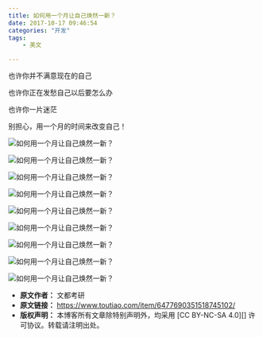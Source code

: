 ```yaml
---
title: 如何用一个月让自己焕然一新？
date: 2017-10-17 09:46:54
categories: "开发"
tags:
	- 美文

---
```


也许你并不满意现在的自己

也许你正在发愁自己以后要怎么办

也许你一片迷茫

别担心，用一个月的时间来改变自己！

![如何用一个月让自己焕然一新？][2URE-F27V-E6ZB.jpg]

![如何用一个月让自己焕然一新？][NMYV-VEBR-UJZV.jpg]

![如何用一个月让自己焕然一新？][67JV-NZUB-R2II.jpg]

![如何用一个月让自己焕然一新？][QZQV-VR2Y-IUM3.jpg]

![如何用一个月让自己焕然一新？][J6RF-NQ7F-VFAA.jpg]

![如何用一个月让自己焕然一新？][AABV-IJFE-YVFV.jpg]

![如何用一个月让自己焕然一新？][MAVI-IFVQ-BJU2.jpg]

![如何用一个月让自己焕然一新？][3II7-Z37N-7RZI.jpg]

![如何用一个月让自己焕然一新？][6RI3-6R6F-V7V2.jpg]


[2URE-F27V-E6ZB.jpg]: static/resources/crawler/2URE-F27V-E6ZB.jpg
[NMYV-VEBR-UJZV.jpg]: static/resources/crawler/NMYV-VEBR-UJZV.jpg
[67JV-NZUB-R2II.jpg]: static/resources/crawler/67JV-NZUB-R2II.jpg
[QZQV-VR2Y-IUM3.jpg]: static/resources/crawler/QZQV-VR2Y-IUM3.jpg
[J6RF-NQ7F-VFAA.jpg]: static/resources/crawler/J6RF-NQ7F-VFAA.jpg
[AABV-IJFE-YVFV.jpg]: static/resources/crawler/AABV-IJFE-YVFV.jpg
[MAVI-IFVQ-BJU2.jpg]: static/resources/crawler/MAVI-IFVQ-BJU2.jpg
[3II7-Z37N-7RZI.jpg]: static/resources/crawler/3II7-Z37N-7RZI.jpg
[6RI3-6R6F-V7V2.jpg]: static/resources/crawler/6RI3-6R6F-V7V2.jpg
 *  **原文作者：** 文都考研
 *  **原文链接：** https://www.toutiao.com/item/6477690351518745102/
 *  **版权声明：** 本博客所有文章除特别声明外，均采用 [CC BY-NC-SA 4.0][] 许可协议。转载请注明出处。
